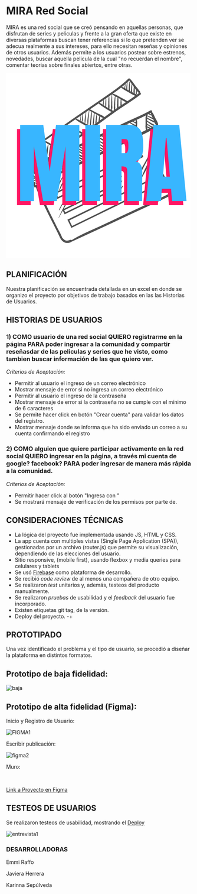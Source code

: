 # MIRA Red Social

MIRA es una red social que se creó pensando en aquellas personas, que disfrutan de series y peliculas y frente a la gran oferta que existe en diversas plataformas buscan tener referencias si lo que pretenden ver se adecua realmente a sus intereses, para ello necesitan reseñas y opiniones de otros usuarios. Además permite a los usuarios postear sobre estrenos, novedades, buscar aquella pelicula de la cual "no recuerdan el nombre", comentar teorias sobre finales abiertos, entre otras.


![MIRA](src/images/logo.png)

## PLANIFICACIÓN

Nuestra planificación se encuentrada detallada en un excel en donde se organizo el proyecto por objetivos de trabajo basados en las las Historias de Usuarios.

## HISTORIAS DE USUARIOS

### 1) COMO usuario de una red social  QUIERO registrarme en la página PARA poder ingresar a la comunidad y compartir reseñasdar de las peliculas y series que he visto, como tambien buscar información de las que quiero ver.

_Criterios de Aceptación:_

*	Permitir al usuario el ingreso de un correo electrónico
*	Mostrar mensaje de error si no ingresa un correo electrónico
*	Permitir al usuario el ingreso de la contraseña
*	Mostrar mensaje de error si la contraseña no se cumple con el mínimo de 6 caracteres
*	Se permite hacer click en botón "Crear cuenta" para validar los datos del registro.
*	Mostrar mensaje donde se informa que ha sido enviado un correo a su cuenta confirmando el registro


### 2) COMO alguien que quiere participar activamente en la red social  QUIERO ingresar en la página, a través mi cuenta de google? facebook?  PARA poder ingresar de manera más rápida a la comunidad.

_Criterios de Aceptación:_

*	Permitir hacer click al botón "Ingresa con "
*	Se mostrará mensaje de verificación de los permisos por parte de.

## CONSIDERACIONES TÉCNICAS

* La lógica del proyecto fue implementada usando JS, HTML y CSS.
* La app cuenta con multiples vistas (Single Page Application (SPA)), gestionadas por un archivo (router.js) que permite su visualización, dependiendo de las elecciones del usuario.
* Sitio responsive, (mobile first), usando flexbox y media queries para celulares y tablets
* Se usó [Firebase](https://firebase.google.com/) como plataforma de desarrollo.
* Se recibió _code review_ de al menos una compañera de otro equipo.
* Se realizaron _test_ unitarios y, además, testeos del producto manualmente.
* Se realizaron  _pruebas_ de usabilidad y el _feedback_ del usuario fue incorporado.
* Existen etiquetas git tag, de la versión.
* Deploy del proyecto.
-+
## PROTOTIPADO

Una vez identificado el problema y el tipo de usuario, se procedió a diseñar la plataforma en distintos formatos.

## Prototipo de baja fidelidad:

![baja]( rutaimg)

## Prototipo de alta fidelidad (Figma):

Inicio y Registro de Usuario:

![FIGMA1]()

Escribir publicación:

![figma2]()

Muro:

![]()

[Link a Proyecto en Figma]()

## TESTEOS DE USUARIOS

Se realizaron testeos de usabilidad, mostrando el [Deploy]()  


![entrevista1]()




### DESARROLLADORAS

Emmi Raffo

Javiera Herrera

Karinna Sepúlveda
